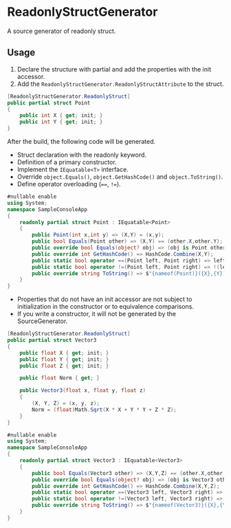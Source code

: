 # ReadonlyStructGenerator

A source generator of readonly struct.

## Usage
1. Declare the structure with partial and add the properties with the init accessor.
2. Add the `ReadonlyStructGenerator.ReadonlyStructAttribute` to the struct.

```cs
[ReadonlyStructGenerator.ReadonlyStruct]
public partial struct Point
{
    public int X { get; init; }
    public int Y { get; init; }
}
```

After the build, the following code will be generated.
- Struct declaration with the readonly keyword.
- Definition of a primary constructor.
- Implement the `IEquatable<T>` interface.
- Override `object.Equals()`, `object.GetHashCode()` and `object.ToString()`.
- Define operator overloading (`==`, `!=`).

```cs
#nullable enable
using System;
namespace SampleConsoleApp
{
    readonly partial struct Point : IEquatable<Point>
    {
        public Point(int x,int y) => (X,Y) = (x,y);
        public bool Equals(Point other) => (X,Y) == (other.X,other.Y);
        public override bool Equals(object? obj) => (obj is Point other) && Equals(other);
        public override int GetHashCode() => HashCode.Combine(X,Y);
        public static bool operator ==(Point left, Point right) => left.Equals(right);
        public static bool operator !=(Point left, Point right) => !(left == right);
        public override string ToString() => $"{nameof(Point)}({X},{Y})";
    }
}
```

- Properties that do not have an init accessor are not subject to initialization in the constructor or to equivalence comparisons.
- If you write a constructor, it will not be generated by the SourceGenerator.

```cs
[ReadonlyStructGenerator.ReadonlyStruct]
public partial struct Vector3
{
    public float X { get; init; }
    public float Y { get; init; }
    public float Z { get; init; }

    public float Norm { get; }

    public Vector3(float x, float y, float z)
    {
        (X, Y, Z) = (x, y, z);
        Norm = (float)Math.Sqrt(X * X + Y * Y + Z * Z);
    }
}
```

```cs
#nullable enable
using System;
namespace SampleConsoleApp
{
    readonly partial struct Vector3 : IEquatable<Vector3>
    {
        public bool Equals(Vector3 other) => (X,Y,Z) == (other.X,other.Y,other.Z);
        public override bool Equals(object? obj) => (obj is Vector3 other) && Equals(other);
        public override int GetHashCode() => HashCode.Combine(X,Y,Z);
        public static bool operator ==(Vector3 left, Vector3 right) => left.Equals(right);
        public static bool operator !=(Vector3 left, Vector3 right) => !(left == right);
        public override string ToString() => $"{nameof(Vector3)}({X},{Y},{Z})";
    }
}
```
